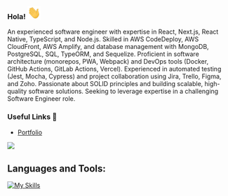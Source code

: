 ### Hola! <img src="https://github.com/OleanjiKingCode/OleanjiKingCode/blob/master/Hi.gif" width="30" height="30">
An experienced software engineer with expertise in React, Next.js, React Native, TypeScript, and Node.js. Skilled in AWS CodeDeploy, AWS CloudFront, AWS Amplify, and database management with MongoDB, PostgreSQL, SQL, TypeORM, and Sequelize.
Proficient in software architecture (monorepos, PWA, Webpack) and DevOps tools (Docker, GitHub Actions, GitLab Actions, Vercel). Experienced in automated testing (Jest, Mocha, Cypress) and project collaboration using Jira, Trello, Figma, and Zoho.
Passionate about SOLID principles and building scalable, high-quality software solutions. Seeking to leverage expertise in a challenging Software Engineer role.


### Useful Links 💙
- [Portfolio](https://rashdev.vercel.app/)


![]("https://github.com/Raashot12/Raashot12/blob/9c9a349a5977740e569e318c303812e56600817e/giphy.gif" )


<h2 align="left">Languages and Tools:</h2>

[![My Skills](https://skillicons.dev/icons?i=html,css,js,next,nest,nodejs,graphql,ts,aws,gcp,postgres,mongodb,nestjs,vscode,figma,bootstrap,github,react,redux,vue,nuxt)](https://skillicons.dev)

